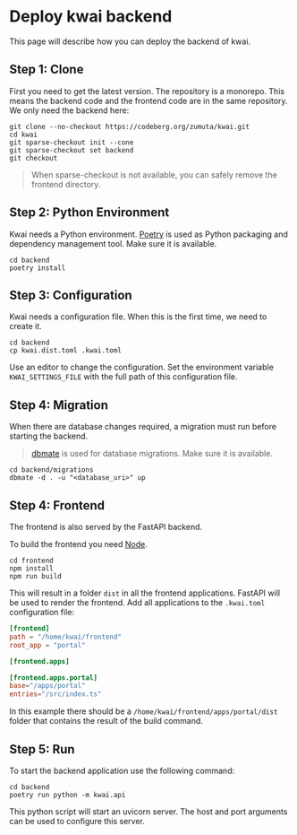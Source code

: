 # Deploy kwai backend

This page will describe how you can deploy the backend of kwai.

## Step 1: Clone

First you need to get the latest version. The repository is a monorepo.
This means the backend code and the frontend code are in the same repository.
We only need the backend here:

````shell
git clone --no-checkout https://codeberg.org/zumuta/kwai.git
cd kwai
git sparse-checkout init --cone
git sparse-checkout set backend
git checkout
````

> When sparse-checkout is not available, you can safely remove the frontend directory.

## Step 2: Python Environment

Kwai needs a Python environment. [Poetry](https://python-poetry.org/) is used as Python packaging and
dependency management tool. Make sure it is available.

````shell
cd backend
poetry install
````

## Step 3: Configuration

Kwai needs a configuration file. When this is the first time, we need to
create it.

````shell
cd backend
cp kwai.dist.toml .kwai.toml
````

Use an editor to change the configuration. Set the environment
variable `KWAI_SETTINGS_FILE` with the full path of this configuration file.

## Step 4: Migration

When there are database changes required, a migration must run before
starting the backend.

> [dbmate](https://github.com/amacneil/dbmate) is used for database migrations. Make sure it is available.

````shell
cd backend/migrations
dbmate -d . -u "<database_uri>" up
````

## Step 4: Frontend

The frontend is also served by the FastAPI backend.

To build the frontend you need [Node](https://nodejs.org/en).

````shell
cd frontend
npm install
npm run build
````

This will result in a folder `dist` in all the frontend applications.
FastAPI will be used to render the frontend. Add all applications to the `.kwai.toml` configuration file:

````toml
[frontend]
path = "/home/kwai/frontend"
root_app = "portal"

[frontend.apps]

[frontend.apps.portal]
base="/apps/portal"
entries="/src/index.ts"
````

In this example there should be a `/home/kwai/frontend/apps/portal/dist` folder that contains the result of the
build command.

## Step 5: Run

To start the backend application use the following command:

````shell
cd backend
poetry run python -m kwai.api
````

This python script will start an uvicorn server. The host
and port arguments can be used to configure this server.
